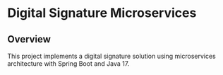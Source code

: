 # Digital Signature Microservices

## Overview
This project implements a digital signature solution using microservices architecture with Spring Boot and Java 17.
